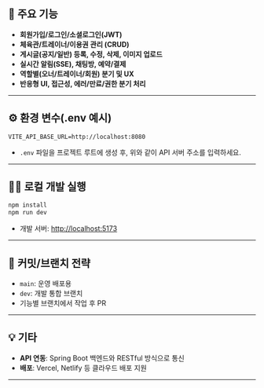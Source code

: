 ## 🚀 주요 기능

- **회원가입/로그인/소셜로그인(JWT)**
- **체육관/트레이너/이용권 관리 (CRUD)**
- **게시글(공지/일반) 등록, 수정, 삭제, 이미지 업로드**
- **실시간 알림(SSE), 채팅방, 예약/결제**
- **역할별(오너/트레이너/회원) 분기 및 UX**
- **반응형 UI, 접근성, 에러/만료/권한 분기 처리**

---

## ⚙️ 환경 변수(.env 예시)

```env
VITE_API_BASE_URL=http://localhost:8080
```
- `.env` 파일을 프로젝트 루트에 생성 후, 위와 같이 API 서버 주소를 입력하세요.

---

## 🏃‍♂️ 로컬 개발 실행

```bash
npm install
npm run dev
```
- 개발 서버: [http://localhost:5173](http://localhost:5173)

---

## 📝 커밋/브랜치 전략

- `main`: 운영 배포용
- `dev`: 개발 통합 브랜치
- 기능별 브랜치에서 작업 후 PR

---

## 💡 기타

- **API 연동**: Spring Boot 백엔드와 RESTful 방식으로 통신
- **배포**: Vercel, Netlify 등 클라우드 배포 지원

---


